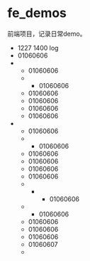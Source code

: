# fe_demos
前端项目，记录日常demo。

- 1227 1400 log
- 01060606
- - 01060606
  - - 01060606
  - 01060606
  - 01060606
  - 01060606
  - 01060606
- - 01060606
  - - 01060606
  - 01060606
  - 01060606
  - 01060606
  - 01060606
  - - - 01060606
  - - 01060606
  - 01060606
  - 01060606
  - 01060606
  - 01060607
  - 
